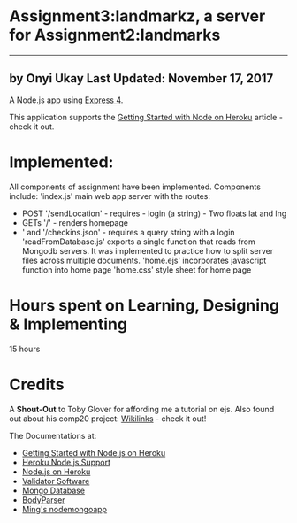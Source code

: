 # Assignment3:landmarkz, a server for Assignment2:landmarks
-------------------------------------------------------------------------
by Onyi Ukay
Last Updated: November 17, 2017
-------------------------------------------------------------------------

A Node.js app using [Express 4](http://expressjs.com/).

This application supports the [Getting Started with Node on Heroku](https://devcenter.heroku.com/articles/getting-started-with-nodejs) article - check it out.

# Implemented:
All components of assignment have been implemented. Components include:
'index.js' main web app server with the routes: 
  * POST '/sendLocation' - requires
        - login (a string)
        - Two floats lat and lng
  * GETs '/' - renders homepage
  * ' and '/checkins.json' - requires a query string with a login
'readFromDatabase.js' exports a single function that reads from Mongodb servers.
It was implemented to practice how to split server files across multiple documents.
'home.ejs' incorporates javascript function into home page
'home.css' style sheet for home page

# Hours spent on Learning, Designing & Implementing
15 hours

# Credits

A **Shout-Out** to Toby Glover for affording me a tutorial on ejs. 
Also found out about his comp20 project: [Wikilinks](wikilinks.io) - check it out! 

The Documentations at:
- [Getting Started with Node.js on Heroku](https://devcenter.heroku.com/articles/getting-started-with-nodejs)
- [Heroku Node.js Support](https://devcenter.heroku.com/articles/nodejs-support)
- [Node.js on Heroku](https://devcenter.heroku.com/categories/nodejs)
- [Validator Software](https://github.com/chriso/validator.js)
- [Mongo Database](https://github.com/mongodb/node-mongodb-native)
- [BodyParser](https://github.com/expressjs/body-parser)
- [Ming's nodemongoapp](https://github.com/tuftsdev/WebProgramming/blob/gh-pages/examples/nodejs/nodemongoapp/server.js)
